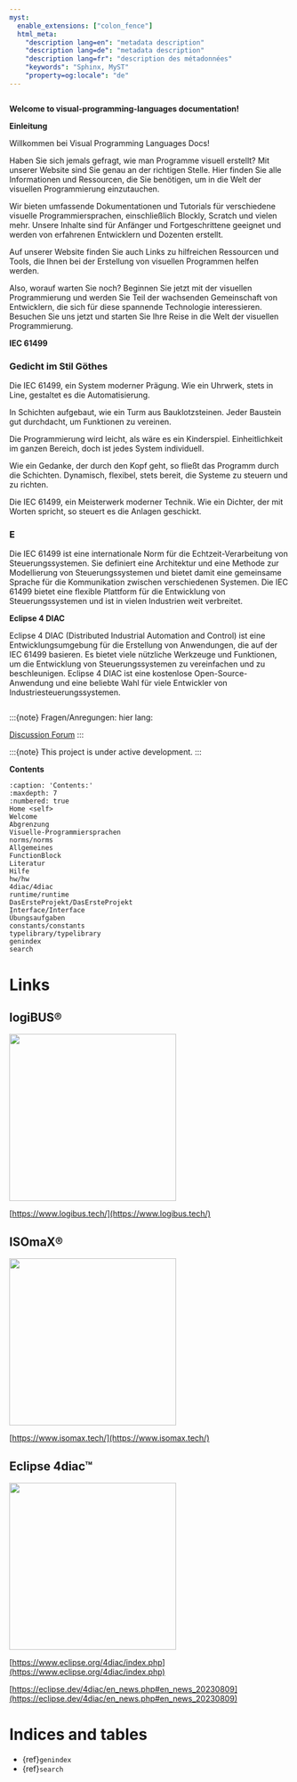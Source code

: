 ```yaml
---
myst:
  enable_extensions: ["colon_fence"]
  html_meta:
    "description lang=en": "metadata description"
    "description lang=de": "metadata description"
    "description lang=fr": "description des métadonnées"
    "keywords": "Sphinx, MyST"
    "property=og:locale": "de"
---
```



```{include} ../README.md
```

**Welcome to visual-programming-languages  documentation!**

**Einleitung**

Willkommen bei Visual Programming Languages Docs!

Haben Sie sich jemals gefragt, wie man Programme visuell erstellt? Mit unserer Website sind Sie genau an der richtigen Stelle. Hier finden Sie alle Informationen und Ressourcen, die Sie benötigen, um in die Welt der visuellen Programmierung einzutauchen.

Wir bieten umfassende Dokumentationen und Tutorials für verschiedene visuelle Programmiersprachen, einschließlich Blockly, Scratch und vielen mehr. Unsere Inhalte sind für Anfänger und Fortgeschrittene geeignet und werden von erfahrenen Entwicklern und Dozenten erstellt.

Auf unserer Website finden Sie auch Links zu hilfreichen Ressourcen und Tools, die Ihnen bei der Erstellung von visuellen Programmen helfen werden.

Also, worauf warten Sie noch? Beginnen Sie jetzt mit der visuellen Programmierung und werden Sie Teil der wachsenden Gemeinschaft von Entwicklern, die sich für diese spannende Technologie interessieren. Besuchen Sie uns jetzt und starten Sie Ihre Reise in die Welt der visuellen Programmierung.

**IEC 61499**

### Gedicht im Stil Göthes

Die IEC 61499,
ein System moderner Prägung.
Wie ein Uhrwerk, stets in Line,
gestaltet es die Automatisierung.

In Schichten aufgebaut,
wie ein Turm aus Bauklotzsteinen.
Jeder Baustein gut durchdacht,
um Funktionen zu vereinen.

Die Programmierung wird leicht,
als wäre es ein Kinderspiel.
Einheitlichkeit im ganzen Bereich,
doch ist jedes System individuell.

Wie ein Gedanke, der durch den Kopf geht,
so fließt das Programm durch die Schichten.
Dynamisch, flexibel, stets bereit,
die Systeme zu steuern und zu richten.

Die IEC 61499,
ein Meisterwerk moderner Technik.
Wie ein Dichter, der mit Worten spricht,
so steuert es die Anlagen geschickt.

### E

Die IEC 61499 ist eine internationale Norm für die Echtzeit-Verarbeitung von Steuerungssystemen. Sie definiert eine Architektur und eine Methode zur Modellierung von Steuerungssystemen und bietet damit eine gemeinsame Sprache für die Kommunikation zwischen verschiedenen Systemen. Die IEC 61499 bietet eine flexible Plattform für die Entwicklung von Steuerungssystemen und ist in vielen Industrien weit verbreitet.

**Eclipse 4 DIAC**

Eclipse 4 DIAC (Distributed Industrial Automation and Control) ist eine Entwicklungsumgebung für die Erstellung von Anwendungen, die auf der IEC 61499 basieren. Es bietet viele nützliche Werkzeuge und Funktionen, um die Entwicklung von Steuerungssystemen zu vereinfachen und zu beschleunigen. Eclipse 4 DIAC ist eine kostenlose Open-Source-Anwendung und eine beliebte Wahl für viele Entwickler von Industriesteuerungssystemen.

```{image} img/poweredby4diac_large.svg
```

:::{note}
Fragen/Anregungen:
hier lang:

[Discussion Forum](https://github.com/Meisterschulen-am-Ostbahnhof-Munchen/visual-programming-languages-docs/discussions)
:::

:::{note}
This project is under active development.
:::

**Contents**

```{toctree}
:caption: 'Contents:'
:maxdepth: 7
:numbered: true
Home <self>
Welcome
Abgrenzung
Visuelle-Programmiersprachen
norms/norms
Allgemeines
FunctionBlock
Literatur
Hilfe
hw/hw
4diac/4diac
runtime/runtime
DasErsteProjekt/DasErsteProjekt
Interface/Interface
Übungsaufgaben
constants/constants
typelibrary/typelibrary
genindex
search
```



# Links

## logiBUS®

<img src="https://github.com/Meisterschulen-am-Ostbahnhof-Munchen/.github/assets/69573151/126f9534-e2ad-426f-99f5-78863962ec2b" width="300">

[https://www.logibus.tech/](https://www.logibus.tech/)

## ISOmaX®

<img src="https://github.com/Meisterschulen-am-Ostbahnhof-Munchen/.github/assets/69573151/efdb81a4-7b43-4ae2-a730-8539e29bd821" width="300">


[https://www.isomax.tech/](https://www.isomax.tech/)

## Eclipse 4diac™

<img src="https://raw.githubusercontent.com/Meisterschulen-am-Ostbahnhof-Munchen/visual-programming-languages-docs/main/docs/img/poweredby4diac_large.svg" width="300">

[https://www.eclipse.org/4diac/index.php](https://www.eclipse.org/4diac/index.php)


[https://eclipse.dev/4diac/en_news.php#en_news_20230809](https://eclipse.dev/4diac/en_news.php#en_news_20230809)

# Indices and tables

- {ref}`genindex`
- {ref}`search`
